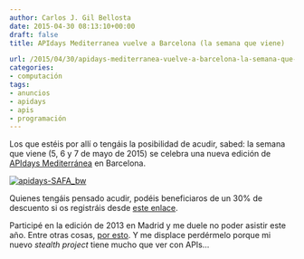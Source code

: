 ```yaml
---
author: Carlos J. Gil Bellosta
date: 2015-04-30 08:13:10+00:00
draft: false
title: APIdays Mediterranea vuelve a Barcelona (la semana que viene)

url: /2015/04/30/apidays-mediterranea-vuelve-a-barcelona-la-semana-que-viene/
categories:
- computación
tags:
- anuncios
- apidays
- apis
- programación
---
```


Los que estéis por allí o tengáis la posibilidad de acudir, sabed: la semana que viene (5, 6 y 7 de mayo de 2015) se celebra una nueva edición de [APIdays Mediterránea](http://mediterranea.apidays.io/) en Barcelona.

[![apidays-SAFA_bw](/wp-uploads/2015/04/apidays-SAFA_bw.png)
](/wp-uploads/2015/04/apidays-SAFA_bw.png)

Quienes tengáis pensado acudir, podéis beneficiaros de un 30% de descuento si os registráis desde [este enlace](https://www.eventbrite.es/e/apidays-mediterranea-2015-tickets-15667850964?discount=apidays_datanalytics).

Participé en la edición de 2013 en Madrid y me duele no poder asistir este año. Entre otras cosas, [por esto](http://medialab-prado.es/article/tallervisualizar15proyectos). Y me displace perdérmelo porque mi nuevo _stealth project_ tiene mucho que ver con APIs...

